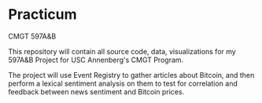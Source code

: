 # Practicum
CMGT 597A&B

This repository will contain all source code, data, visualizations for my 597A&B Project for USC Annenberg's CMGT Program.

The project will use Event Registry to gather articles about Bitcoin, and then perform a lexical sentiment analysis on them to test for correlation and feedback between news sentiment and Bitcoin prices.
